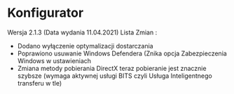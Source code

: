 # Konfigurator

Wersja 2.1.3 (Data wydania 11.04.2021) 
Lista Zmian :
- Dodano wyłączenie optymalizacji dostarczania 
- Poprawiono usuwanie Windows Defendera (Znika opcja Zabezpieczenia Windows w ustawieniach 
- Zmiana metody pobierania DirectX teraz pobieranie jest znacznie szybsze (wymaga aktywnej usługi BITS czyli Usługa Inteligentnego transferu w tle)
 
